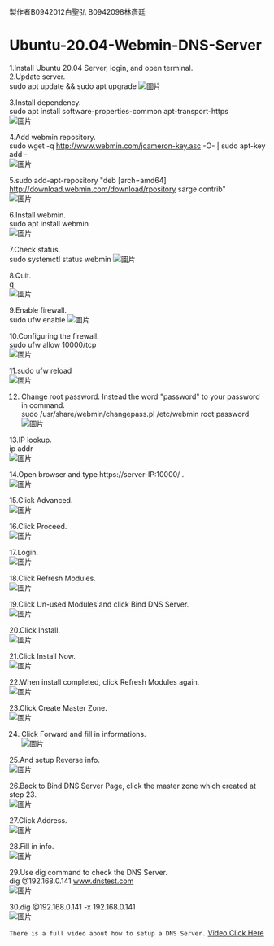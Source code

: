 製作者B0942012白聖弘 B0942098林彥廷
# Ubuntu-20.04-Webmin-DNS-Server
1.Install Ubuntu 20.04 Server, login, and open terminal.  
2.Update server.  
sudo apt update && sudo apt upgrade
![圖片](https://user-images.githubusercontent.com/58076095/174140002-b483b47c-9fe0-4a58-8364-dca9153f64ef.png)
  
3.Install dependency.  
sudo apt install software-properties-common apt-transport-https  
![圖片](https://user-images.githubusercontent.com/58076095/174140148-e41846c1-c0ff-40e8-8a65-1b365878be27.png)
  
4.Add webmin repository.  
sudo wget -q http://www.webmin.com/jcameron-key.asc -O- | sudo apt-key add -  
![圖片](https://user-images.githubusercontent.com/58076095/174140268-447e2115-16a9-47ff-b63a-57693dbfb440.png)
  
5.sudo add-apt-repository "deb [arch=amd64] http://download.webmin.com/download/rpository sarge contrib"  
![圖片](https://user-images.githubusercontent.com/58076095/174140370-ebd68908-a641-4886-867c-36bc11fa99c8.png)
  
6.Install webmin.  
sudo apt install webmin  
![圖片](https://user-images.githubusercontent.com/58076095/174140448-6383ad49-f211-474a-9084-6ab30cbcd10d.png)
  
7.Check status.  
sudo systemctl status webmin
![圖片](https://user-images.githubusercontent.com/58076095/174140542-236b1c74-3aee-44bc-a60e-31f3e9f157e0.png)
  
8.Quit.  
q  
![圖片](https://user-images.githubusercontent.com/58076095/174140603-36c35c57-62e7-4334-8e60-cca35e5f2044.png)
  
9.Enable firewall.  
sudo ufw enable
![圖片](https://user-images.githubusercontent.com/58076095/174140654-550c7913-2c55-4191-92e4-aff878358a34.png)
  
10.Configuring the firewall.  
sudo ufw allow 10000/tcp  
![圖片](https://user-images.githubusercontent.com/58076095/174140733-0537c991-12dd-4d98-be58-6df60f5e7beb.png)
  
11.sudo ufw reload  
![圖片](https://user-images.githubusercontent.com/58076095/174140786-05821f35-8560-4ea8-a72c-f2df958904d3.png)
  
12. Change root password. Instead the word "password" to your password in command.  
sudo /usr/share/webmin/changepass.pl /etc/webmin root password  
![圖片](https://user-images.githubusercontent.com/58076095/174140889-04810b8f-19bc-4209-bfb7-d295822a0894.png)
  
13.IP lookup.  
ip addr  
![圖片](https://user-images.githubusercontent.com/58076095/174141003-7eeb3bf2-bf26-4552-b20a-9aca58e2f5ae.png)
  
14.Open browser and type https://server-IP:10000/ .  
![圖片](https://user-images.githubusercontent.com/58076095/174141087-103330a5-68d5-4847-8f01-7ac339ba43a1.png)
  
15.Click Advanced.  
![圖片](https://user-images.githubusercontent.com/58076095/174141624-55dbe6cc-7307-4198-8322-ff213d065531.png)
  
16.Click Proceed.  
![圖片](https://user-images.githubusercontent.com/58076095/174141733-e8de6ad7-0e3c-43c9-9b2e-867a05e93c3b.png)
  
17.Login.  
![圖片](https://user-images.githubusercontent.com/58076095/174141871-d5b3a1d9-6f3c-4e28-a125-25fe29121ca4.png)
  
18.Click Refresh Modules.  
![圖片](https://user-images.githubusercontent.com/58076095/174142028-68815ede-53d5-45ad-a223-f0f3bb114714.png)
  
19.Click Un-used Modules and click Bind DNS Server.  
![圖片](https://user-images.githubusercontent.com/58076095/174142320-bed6d22f-8a9a-4037-bcb5-2d9b857cd324.png)
  
20.Click Install.  
![圖片](https://user-images.githubusercontent.com/58076095/174142390-5eafe2f9-1e4f-411a-b8d0-2d32a912ae52.png)
  
21.Click Install Now.  
![圖片](https://user-images.githubusercontent.com/58076095/174142450-acf55a2b-795b-4d2e-8f58-6c024f01a3c5.png)
  
22.When install completed, click Refresh Modules again.  
![圖片](https://user-images.githubusercontent.com/58076095/174142638-d7bb4e35-fe67-4cba-8d8a-dfa2207f04b4.png)
  
23.Click Create Master Zone.  
![圖片](https://user-images.githubusercontent.com/58076095/174142741-eae49668-2626-49c1-bb73-50c27ca49142.png)
  
24. Click Forward and fill in informations.  
![圖片](https://user-images.githubusercontent.com/58076095/174142866-f60673c6-e7c9-4b1b-bab8-2c692361d987.png)
  
25.And setup Reverse info.  
![圖片](https://user-images.githubusercontent.com/58076095/174143034-11c4396d-ecdc-4dcf-a132-30dfe1198c95.png)
  
26.Back to Bind DNS Server Page, click the master zone which created at step 23.  
![圖片](https://user-images.githubusercontent.com/58076095/174143408-4c21257b-caae-4662-8bc2-17b8e299a9e9.png)
  
27.Click Address.  
![圖片](https://user-images.githubusercontent.com/58076095/174143508-31c78fe8-893f-4a29-a3bf-26b4f347e149.png)
  
28.Fill in info.  
![圖片](https://user-images.githubusercontent.com/58076095/174143611-27e30f10-84c0-4467-923c-3f883e1806c0.png)
  
 29.Use dig command to check the DNS Server.  
 dig @192.168.0.141 www.dnstest.com  
 ![圖片](https://user-images.githubusercontent.com/58076095/174143831-5cf6a0f3-1af0-401b-9975-76e4fc87e8da.png)
  
30.dig @192.168.0.141 -x 192.168.0.141  
![圖片](https://user-images.githubusercontent.com/58076095/174143920-b80fb0f2-5054-4ef1-8f61-5cca78760a70.png)
   
   
`There is a full video about how to setup a DNS Server.` [Video Click Here](https://youtu.be/I65togV7AjM "link")
